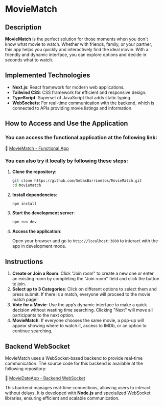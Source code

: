 # MovieMatch

## Description

**MovieMatch** is the perfect solution for those moments when you don't know what movie to watch. Whether with friends, family, or your partner, this app helps you quickly and interactively find the ideal movie. With a friendly and dynamic interface, you can explore options and decide in seconds what to watch.

## Implemented Technologies

- **Next.js**: React framework for modern web applications.
- **Tailwind CSS**: CSS framework for efficient and responsive design.
- **TypeScript**: Superset of JavaScript that adds static typing.
- **WebSockets**: For real-time communication with the backend, which is connected to APIs providing movie listings and information.

## How to Access and Use the Application

### You can access the functional application at the following link:
🔗 [MovieMatch - Functional App](https://main.d2bnyg9ki64z5a.amplifyapp.com/)

### You can also try it locally by following these steps:

1. **Clone the repository**:

   ```bash
   git clone https://github.com/SebasBarrientos/MovieMatch.git
   cd MovieMatch
   ```

2. **Install dependencies**:

   ```bash
   npm install
   ```

3. **Start the development server**:

   ```bash
   npm run dev
   ```

4. **Access the application**:

   Open your browser and go to `http://localhost:3000` to interact with the app in development mode.

## Instructions

1. **Create or Join a Room**: Click "Join room" to create a new one or enter an existing room by completing the "Join room" field and click the button to join.
2. **Select up to 3 Categories**: Click on different options to select them and press submit. If there is a match, everyone will proceed to the movie match page!
3. **Vote for a Movie**: Use the app’s dynamic interface to make a quick decision without wasting time searching. Clicking "Next" will move all participants to the next option.
4. **MovieMatch**: If everyone chooses the same movie, a pop-up will appear showing where to watch it, access to IMDb, or an option to continue searching.

## Backend WebSocket

MovieMatch uses a WebSocket-based backend to provide real-time communication. The source code for this backend is available at the following repository:

🔗 [MovieDateApp - Backend WebSocket](https://github.com/SebasBarrientos/MovieDateApp)

This backend manages real-time connections, allowing users to interact without delays. It is developed with **Node.js** and specialized WebSocket libraries, ensuring efficient and scalable communication.

